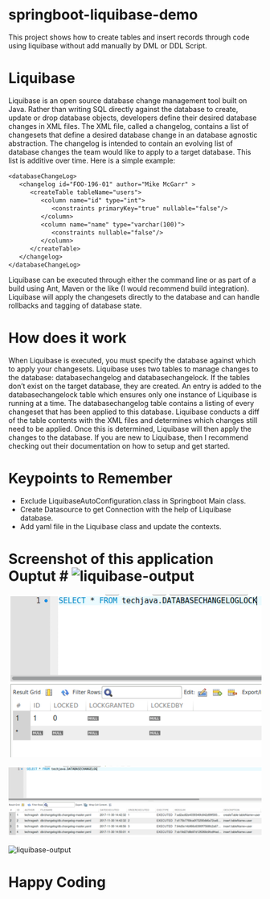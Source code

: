 # springboot-liquibase-demo
This project shows how to create tables and insert records through code using liquibase without add manually by DML or DDL Script.

# Liquibase #

Liquibase is an open source database change management tool built on Java.  Rather than writing SQL directly against the database to create, update or drop database objects, developers define their desired database changes in XML files.  The XML file, called a changelog, contains a list of changesets that define a desired database change in an database agnostic abstraction.  The changelog is intended to contain an evolving list of database changes the team would like to apply to a target database.  This list is additive over time.  Here is a simple example:
```
<databaseChangeLog>
   <changelog id="FOO-196-01" author="Mike McGarr" >
      <createTable tableName="users">
         <column name="id" type="int">
            <constraints primaryKey="true" nullable="false"/>
         </column>
         <column name="name" type="varchar(100)">
            <constraints nullable="false"/>
         </column>
      </createTable>
   </changelog>
</databaseChangeLog>
```
Liquibase can be executed through either the command line or as part of a build using Ant, Maven or the like (I would recommend build integration).  Liquibase will apply the changesets directly to the database and can handle rollbacks and tagging of database state.

# How does it work #
When Liquibase is executed, you must specify the database against which to apply your changesets.  Liquibase uses two tables to manage changes to the database: databasechangelog and databasechangelock.  If the tables don’t exist on the target database, they are created.  An entry is added to the databasechangelock table which ensures only one instance of Liquibase is running at a time.  The databasechangelog table contains a listing of every changeset that has been applied to this database.  Liquibase conducts a diff of the table contents with the XML files and determines which changes still need to be applied.  Once this is determined, Liquibase will then apply the changes to the database.  If you are new to Liquibase, then I recommend checking out their documentation on how to setup and get started.

# Keypoints to Remember #

* Exclude LiquibaseAutoConfiguration.class in Springboot Main class.
* Create Datasource to get Connection with the help of Liquibase database.
* Add yaml file in the Liquibase class and update the contexts.

# Screenshot of this application Ouptut # ![liquibase-output](liquibase-output.png)

![liquibase-dbchangelock](liquibase-dbchangelock.png)

![liquibase_databasechangelog](liquibase_databasechangelog.png)

![liquibase-output](liquibase-output.png)

# Happy Coding #

